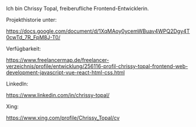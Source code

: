 Ich bin Chrissy Topal, freiberufliche Frontend-Entwicklerin.

Projekthistorie unter:

https://docs.google.com/document/d/1XqMAoy0ycemWBuav4WPQ2Dgy4T0cwTd_7R_FpM8J-T0/

Verfügbarkeit:

https://www.freelancermap.de/freelancer-verzeichnis/profile/entwicklung/256116-profil-chrissy-topal-frontend-web-development-javascript-vue-react-html-css.html

LinkedIn:

https://www.linkedin.com/in/chrissy-topal/

Xing:

https://www.xing.com/profile/Chrissy_Topal/cv
